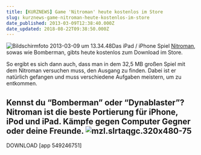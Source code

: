 ```yaml
---
title: [KURZNEWS] Game 'Nitroman' heute kostenlos im Store
slug: kurznews-game-nitroman-heute-kostenlos-im-store
date_published: 2013-03-09T12:38:40.000Z
date_updated: 2018-08-22T09:38:50.000Z
---
```


![Bildschirmfoto 2013-03-09 um 13.34.48](//picdump.thafaker.de/2013/03/Bildschirmfoto-2013-03-09-um-13.34.48-100x100.png)Das iPad / iPhone Spiel [Nitroman](https://itunes.apple.com/de/app/nitroman/id549246751?mt=8&affId=1993771), sowas wie Bomberman, gibts heute kostenlos zum Download im Store. 

So ergibt es sich dann auch, dass man in dem 32,5 MB großen Spiel mit dem Nitroman versuchen muss, den Ausgang zu finden. Dabei ist er natürlich gefangen und muss verschiedene Aufgaben meistern, um zu entkommen.

Kennst du “Bomberman” oder “Dynablaster”? Nitroman ist die beste Portierung für iPhone, iPod und iPad. Kämpfe gegen Computer Gegner oder deine Freunde.
![mzl.slrtaqgc.320x480-75](//picdump.thafaker.de/2013/03/mzl.slrtaqgc.320x480-75.jpg)
---

DOWNLOAD
[app 549246751]
